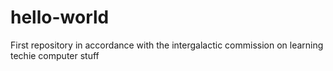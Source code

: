 # hello-world
First repository in accordance with the intergalactic commission on learning techie computer stuff
